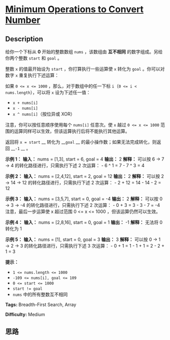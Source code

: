 # [Minimum Operations to Convert Number][title]

## Description

给你一个下标从 **0** 开始的整数数组 `nums` ，该数组由 **互不相同** 的数字组成。另给你两个整数 `start` 和 `goal` 。

整数 `x` 的值最开始设为 `start` ，你打算执行一些运算使 `x` 转化为 `goal` 。你可以对数字 `x` 重复执行下述运算：

如果 `0 <= x <= 1000` ，那么，对于数组中的任一下标 `i`（`0 <= i < nums.length`），可以将 `x`
设为下述任一值：

  * `x + nums[i]`
  * `x - nums[i]`
  * `x ^ nums[i]`（按位异或 XOR）

注意，你可以按任意顺序使用每个 `nums[i]` 任意次。使 `x` 越过 `0 <= x <= 1000`
范围的运算同样可以生效，但该运算执行后将不能执行其他运算。

返回将 `x = start` __ 转化为 __`goal` __ 的最小操作数；如果无法完成转化，则返回 __`-1` __ 。



**示例 1：**
            **输入：** nums = [1,3], start = 6, goal = 4    **输出：** 2    **解释：**    可以按 6 → 7 → 4 的转化路径进行，只需执行下述 2 次运算：    - 6 ^ 1 = 7    - 7 ^ 3 = 4    

**示例 2：**
            **输入：** nums = [2,4,12], start = 2, goal = 12    **输出：** 2    **解释：**    可以按 2 → 14 → 12 的转化路径进行，只需执行下述 2 次运算：    - 2 + 12 = 14    - 14 - 2 = 12    

**示例 3：**
            **输入：** nums = [3,5,7], start = 0, goal = -4    **输出：** 2    **解释：**    可以按 0 → 3 → -4 的转化路径进行，只需执行下述 2 次运算：    - 0 + 3 = 3    - 3 - 7 = -4    注意，最后一步运算使 x 超过范围 0 <= x <= 1000 ，但该运算仍然可以生效。    

**示例 4：**
            **输入：** nums = [2,8,16], start = 0, goal = 1    **输出：** -1    **解释：**    无法将 0 转化为 1

**示例 5：**
            **输入：** nums = [1], start = 0, goal = 3    **输出：** 3    **解释：**    可以按 0 → 1 → 2 → 3 的转化路径进行，只需执行下述 3 次运算：    - 0 + 1 = 1     - 1 + 1 = 2    - 2 + 1 = 3    



**提示：**

  * `1 <= nums.length <= 1000`
  * `-109 <= nums[i], goal <= 109`
  * `0 <= start <= 1000`
  * `start != goal`
  * `nums` 中的所有整数互不相同


**Tags:** Breadth-First Search, Array

**Difficulty:** Medium

## 思路

[title]: https://leetcode-cn.com/problems/minimum-operations-to-convert-number
